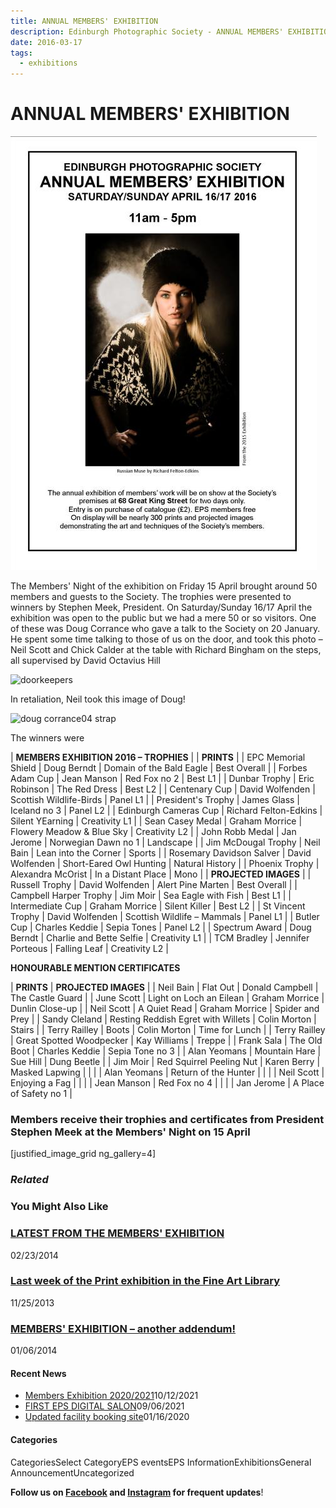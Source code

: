 ```yaml
---
title: ANNUAL MEMBERS' EXHIBITION
description: Edinburgh Photographic Society - ANNUAL MEMBERS' EXHIBITION
date: 2016-03-17
tags:
  - exhibitions
---
```


# ANNUAL MEMBERS' EXHIBITION

![members poster A3](images/members-poster-A3.jpg)

The Members' Night of the exhibition on Friday 15 April brought around 50 members and guests to the Society. The trophies were presented to winners by Stephen Meek, President. On Saturday/Sunday 16/17 April the exhibition was open to the public but we had a mere 50 or so visitors. One of these was Doug Corrance who gave a talk to the Society on 20 January. He spent some time talking to those of us on the door, and took this photo – Neil Scott and Chick Calder at the table with Richard Bingham on the steps, all supervised by David Octavius Hill

![doorkeepers](images/doorkeepers.jpg)

In retaliation, Neil took this image of Doug!

![doug corrance04 strap](images/doug-corrance04-strap.jpg)

The winners were

| **MEMBERS EXHIBITION 2016 – TROPHIES** |
| **PRINTS** |
| EPC Memorial Shield | Doug Berndt | Domain of the Bald Eagle | Best Overall |
| Forbes Adam Cup | Jean Manson | Red Fox no 2 | Best L1 |
| Dunbar Trophy | Eric Robinson | The Red Dress | Best L2 |
| Centenary Cup | David Wolfenden | Scottish Wildlife-Birds | Panel L1 |
| President's Trophy | James Glass | Iceland no 3 | Panel L2 |
| Edinburgh Cameras Cup | Richard Felton-Edkins | Silent YEarning | Creativity L1 |
| Sean Casey Medal | Graham Morrice | Flowery Meadow & Blue Sky | Creativity L2 |
| John Robb Medal | Jan Jerome | Norwegian Dawn no 1 | Landscape |
| Jim McDougal Trophy | Neil Bain | Lean into the Corner | Sports |
| Rosemary Davidson Salver | David Wolfenden | Short-Eared Owl Hunting | Natural History |
| Phoenix Trophy | Alexandra McOrist | In a Distant Place | Mono |
| **PROJECTED IMAGES** |
| Russell Trophy | David Wolfenden | Alert Pine Marten | Best Overall |
| Campbell Harper Trophy | Jim Moir | Sea Eagle with Fish | Best L1 |
| Intermediate Cup | Graham Morrice | Silent Killer | Best L2 |
| St Vincent Trophy | David Wolfenden | Scottish Wildlife – Mammals | Panel L1 |
| Butler Cup | Charles Keddie | Sepia Tones | Panel L2 |
| Spectrum Award | Doug Berndt | Charlie and Bette Selfie | Creativity L1 |
| TCM Bradley | Jennifer Porteous | Falling Leaf | Creativity L2 |

**HONOURABLE MENTION CERTIFICATES**

| **PRINTS** | **PROJECTED IMAGES** |
| Neil Bain | Flat Out | Donald Campbell | The Castle Guard |
| June Scott | Light on Loch an Eilean | Graham Morrice | Dunlin Close-up |
| Neil Scott | A Quiet Read | Graham Morrice | Spider and Prey |
| Sandy Cleland | Resting Reddish Egret with Willets | Colin Morton | Stairs |
| Terry Railley | Boots | Colin Morton | Time for Lunch |
| Terry Railley | Great Spotted Woodpecker | Kay Williams | Treppe |
| Frank Sala | The Old Boot | Charles Keddie | Sepia Tone no 3 |
| Alan Yeomans | Mountain Hare | Sue Hill | Dung Beetle |
| Jim Moir | Red Squirrel Peeling Nut | Karen Berry | Masked Lapwing |
| | | Alan Yeomans | Return of the Hunter |
| | | Neil Scott | Enjoying a Fag |
| | | Jean Manson | Red Fox no 4 |
| | | Jan Jerome | A Place of Safety no 1 |

### Members receive their trophies and certificates from President Stephen Meek at the Members' Night on 15 April

[justified\_image\_grid ng\_gallery=4]

### _Related_

### You Might Also Like

### [LATEST FROM THE MEMBERS' EXHIBITION](/events/eps_exhibitions/latest-from-the-members-exhibition/)
02/23/2014

### [Last week of the Print exhibition in the Fine Art Library](/events/eps_exhibitions/last-week-of-the-print-exhibition-in-the-fine-arts-library/)
11/25/2013

### [MEMBERS' EXHIBITION – another addendum!](/events/eps_exhibitions/members-exhibition/)
01/06/2014

#### Recent News

- [Members Exhibition 2020/2021](/uncategorized/20207/)10/12/2021
- [FIRST EPS DIGITAL SALON](/uncategorized/19611/)09/06/2021
- [Updated facility booking site](/eps_information/updated-facility-booking-site/)01/16/2020

#### Categories
CategoriesSelect CategoryEPS eventsEPS InformationExhibitionsGeneral AnnouncementUncategorized

**Follow us on [Facebook](https://www.facebook.com/EdinburghPhotographicSociety/) and [Instagram](https://www.instagram.com/edinburghphotographicsociety) for frequent updates**!

